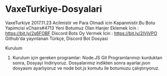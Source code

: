 # VaxeTurkiye-Dosyalari
VaxeTurkiye 2017.11.23 Acilmistir ve Para Olmadi icin Kapanmistir.Bu Botu Yapimcisi xChairs#4713 Yeni Botumuz Olan Hanjer Eklemek Icin : https://bit.ly/2s6FOBF Discord Bots Oy Vermek Icin : https://bit.ly/2IVjVPO
Github'da yayınlanan Türkçe, Discord Bot Dosyasi

Kurulum
1. Kurulum için gereken programlar:
Node.JS
Git
Programlarımızı kurduktan sonra, Dosyayi Indiriyoruz.
Dosyalarımız indikten sonra ayarlar.json dosyasını ayarlıyoruz ve node bot.js komutu ile botumuzu çalıştırıyoruz.
